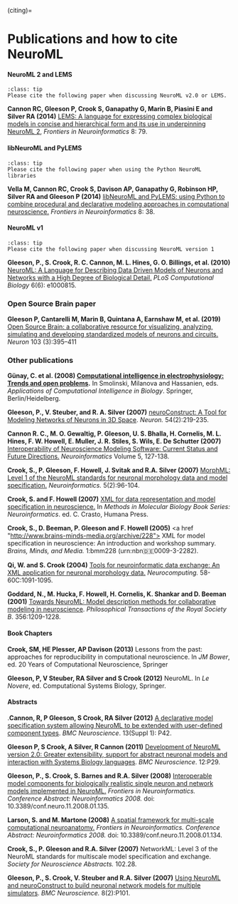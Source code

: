 (citing)=
# Publications and how to cite NeuroML

#### NeuroML 2 and LEMS
```{admonition} The main citation for NeuroML 2
:class: tip
Please cite the following paper when discussing NeuroML v2.0 or LEMS.
```
**Cannon RC, Gleeson P, Crook S, Ganapathy G, Marin B, Piasini E and Silver RA (2014)**
<a  href="http://journal.frontiersin.org/Journal/10.3389/fninf.2014.00079/abstract">LEMS: A language for expressing complex biological models
    in concise and hierarchical form and its use in underpinning NeuroML 2</a>,
<em>Frontiers in Neuroinformatics</em> 8: 79.



#### libNeuroML and PyLEMS
```{admonition} Citation for Python & NeuroML
:class: tip
Please cite the following paper when using the Python NeuroML libraries
```
**Vella M, Cannon RC, Crook S, Davison AP, Ganapathy G, Robinson HP, Silver RA and Gleeson P (2014)**
<a  href="http://journal.frontiersin.org/Journal/10.3389/fninf.2014.00038/abstract">libNeuroML and PyLEMS: using Python to combine procedural and declarative
    modeling approaches in computational neuroscience.</a>
<em>Frontiers in Neuroinformatics</em> 8: 38.


#### NeuroML v1
```{admonition} Citation for NeuroML v1
:class: tip
Please cite the following paper when discussing NeuroML version 1
```
**Gleeson, P., S. Crook, R. C. Cannon, M. L. Hines, G. O. Billings, et al. (2010)**
<a  href="http://www.ploscompbiol.org/article/info%3Adoi%2F10.1371%2Fjournal.pcbi.1000815">NeuroML: A Language for Describing Data Driven
  Models of Neurons and Networks with a High Degree of Biological Detail.</a>
<em>PLoS Computational Biology</em> 6(6): e1000815.


### Open Source Brain paper
**Gleeson P, Cantarelli M, Marin B, Quintana A, Earnshaw M, et al. (2019)**
<a  href="https://www.cell.com/neuron/fulltext/S0896-6273(19)30444-1">Open Source Brain: a collaborative resource for visualizing, analyzing, simulating and developing standardized models of neurons and circuits.</a> <em>Neuron</em> 103 (3):395–411



### Other publications
**G&uuml;nay, C. et al. (2008) <a href="http://springerlink.com/content/2177143636k14816/"> Computational intelligence in electrophysiology: Trends and open problems</a>.**
In Smolinski, Milanova and Hassanien, eds. <em>Applications of Computational Intelligence
    in Biology</em>. Springer, Berlin/Heidelberg.

**Gleeson, P., V. Steuber, and R. A. Silver (2007)**
<a  href="http://www.ncbi.nlm.nih.gov/pubmed/17442244">neuroConstruct: A Tool for Modeling Networks of Neurons in 3D Space</a>. <em>Neuron.</em> 54(2):219-235.

**Cannon R. C., M. O. Gewaltig, P. Gleeson, U. S. Bhalla, H. Cornelis, M. L. Hines, F. W. Howell, E. Muller, J. R. Stiles, S. Wils, E. De Schutter (2007)**
  <a  href="http://www.ncbi.nlm.nih.gov/pubmed/17873374">Interoperability of Neuroscience Modeling Software: Current Status and Future Directions.</a>
  <em>Neuroinformatics</em> Volume 5, 127-138.


**Crook, S., P. Gleeson, F. Howell, J. Svitak and R.A. Silver (2007)**
<a href="http://www.ncbi.nlm.nih.gov/pubmed/17873371">MorphML: Level 1 of the NeuroML
  standards for neuronal morphology data and model specification.</a> <em>Neuroinformatics. </em> 5(2):96-104.


**Crook, S. and F. Howell (2007)**
<a href="http://www.amazon.com/Neuroinformatics-Methods-Molecular-Biology-Koslow/dp/1588297209">XML for data representation and model
specification in neuroscience.</a> In <em>Methods in Molecular Biology Book Series: Neuroinformatics</em>. ed. C. Crasto,
Humana Press.</p>

**Crook, S., D. Beeman, P. Gleeson and F. Howell (2005)**
<a href "http://www.brains-minds-media.org/archive/228">
XML for model specification in neuroscience: An introduction and
workshop summary. </a> <em>Brains, Minds, and Media.</em>  1:bmm228 (urn:nbn:de:0009-3-2282).</p>

**Qi, W. and S. Crook (2004)**
<a href="https://www.sciencedirect.com/science/article/pii/S0925231204001766">
Tools for neuroinformatic data exchange: An XML
application for neuronal morphology data.</a> <em>Neurocomputing.</em>
58-60C:1091-1095.</p>

**Goddard, N., M. Hucka, F. Howell, H. Cornelis, K. Shankar and D. Beeman (2001)**
 <a href="http://www.pubmedcentral.nih.gov/articlerender.fcgi?artid=1088511">Towards NeuroML: Model
description methods for collaborative modeling
in neuroscience</a>. <em>Philosophical Transactions of the Royal Society B</em>. 356:1209-1228.</p>

#### Book Chapters
**Crook, SM, HE Plesser, AP Davison (2013)**
Lessons from the past: approaches for reproducibility in computational neuroscience.
In <em>JM Bower</em>, ed. 20 Years of Computational Neuroscience, Springer

**Gleeson, P, V Steuber, RA Silver and S Crook (2012)**
NeuroML. In <em>Le Novere</em>, ed. Computational Systems Biology, Springer.



#### Abstracts
.**Cannon, R, P Gleeson, S Crook, RA Silver (2012)** <a href="http://www.biomedcentral.com/1471-2202/13/S1/P42">A declarative model specification system allowing NeuroML to be extended with user-defined component types</a>. <em>BMC Neuroscience</em>. 13(Suppl 1): P42.
</p>

**Gleeson P, S Crook, A Silver, R Cannon (2011)**
 <a href="http://www.biomedcentral.com/1471-2202/12/S1/P29">Development of NeuroML version 2.0: Greater extensibility, support for abstract neuronal models and interaction with Systems Biology languages</a>. <em>BMC Neuroscience</em>. 12:P29.

**Gleeson, P., S. Crook, S. Barnes and R.A. Silver (2008)**
<a href="http://frontiersin.org/conferences/individual_abstract_listing.php?conferid=2&pap=491&ind_abs=1&pg=5">
Interoperable model components for biologically
realistic single neuron and network models implemented in NeuroML.</a>
<em>Frontiers in Neuroinformatics. Conference Abstract: Neuroinformatics 2008.</em> doi: 10.3389/conf.neuro.11.2008.01.135.

**Larson, S. and M. Martone (2008)**
 <a href="http://frontiersin.org/conferences/individual_abstract_listing.php?conferid=2&pap=490&ind_abs=1">
A spatial framework for multi-scale
computational neuroanatomy.</a> <em>Frontiers in Neuroinformatics. Conference Abstract: Neuroinformatics 2008.</em> doi: 10.3389/conf.neuro.11.2008.01.134.

**Crook, S., P. Gleeson and R.A. Silver (2007)**
NetworkML: Level 3 of the NeuroML standards for multiscale model specification and
exchange. <em>Society for Neuroscience Abstracts.</em> 102.28.

**Gleeson, P., S. Crook, V. Steuber and R.A. Silver (2007)**
  <a href="http://www.biomedcentral.com/1471-2202/8/S2/P1">
      Using NeuroML and neuroConstruct to build neuronal network models for multiple
      simulators</a>. <em>BMC Neuroscience.</em> 8(2):P101.
